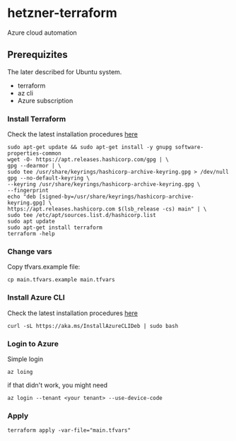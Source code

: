 # hetzner-terraform
Azure cloud automation

## Prerequizites

The later described for Ubuntu system.

* terraform
* az cli
* Azure subscription

### Install Terraform

Check the latest installation procedures [here](https://developer.hashicorp.com/terraform/tutorials/aws-get-started/install-cli)


```
sudo apt-get update && sudo apt-get install -y gnupg software-properties-common
wget -O- https://apt.releases.hashicorp.com/gpg | \
gpg --dearmor | \
sudo tee /usr/share/keyrings/hashicorp-archive-keyring.gpg > /dev/null
gpg --no-default-keyring \
--keyring /usr/share/keyrings/hashicorp-archive-keyring.gpg \
--fingerprint
echo "deb [signed-by=/usr/share/keyrings/hashicorp-archive-keyring.gpg] \
https://apt.releases.hashicorp.com $(lsb_release -cs) main" | \
sudo tee /etc/apt/sources.list.d/hashicorp.list
sudo apt update
sudo apt-get install terraform
terraform -help
```

### Change vars

Copy tfvars.example file:

`cp main.tfvars.example main.tfvars`

### Install Azure CLI

Check the latest installation procedures [here](https://learn.microsoft.com/en-us/cli/azure/install-azure-cli-linux)

```
curl -sL https://aka.ms/InstallAzureCLIDeb | sudo bash
```

### Login to Azure

Simple login

```
az loing
```

if that didn't work, you might need 

```
az login --tenant <your tenant> --use-device-code
```


### Apply

```
terraform apply -var-file="main.tfvars"
```